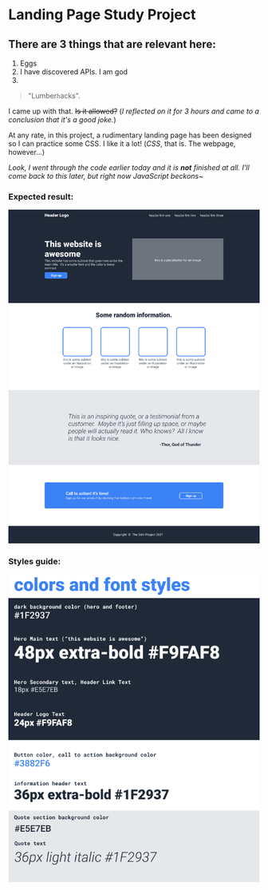 # Landing Page Study Project
## There are 3 things that are relevant here:
1. Eggs
2. I have discovered APIs. I am god
3. 

>"Lumber`h`acks". 

I came up with that. ~~Is it allowed?~~ (*I reflected on it for 3 hours and came to a conclusion that it's a good joke.*) 

At any rate, in this project, a rudimentary landing page has been designed so I can practice some CSS. I like it a lot! (*CSS*, that is. The webpage, however...)  

*Look, I went through the code earlier today and it is **not** finished at all. I'll come back to this later, but right now JavaScript beckons~*  

### Expected result:
![Webpage example](reference-webpage.png "The Odin Project's webpage example")  
### Styles guide:
![CSS data](reference-styles-data.png "The Odin Project's webpage assigment proposed CSS values")

